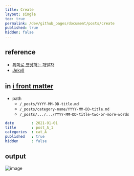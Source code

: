 ```yaml
---
title: Create
layout: single
toc: true
permalink: /dev/github_pages/document/posts/create
published: true
hidden: false
---
```


<head>
  <base target="_blank">
</head>



## reference

- [취미로 코딩하는 개발자](https://devinlife.com/howto%20github%20pages/first-post/#1-posts-%ED%8F%B4%EB%8D%94%EC%97%90-%EA%B8%80-%EB%93%B1%EB%A1%9D%ED%95%98%EA%B8%B0)
- [Jekyll](https://jekyllrb.com/docs/posts/)



## in [ℹ️ front matter](/dev/github_pages/front_matter/scope)

- path
  - `/_posts/YYYY-MM-DD-title.md`
  - `/_posts/category-name/YYYY-MM-DD-title.md`
  - `/_posts/.../.../YYYY-MM-DD-title-two-or-more-words`

```yml
date        : 2021-01-01
title       : post_A_1
categories  : cat_A
published   : true
hidden      : false
```



## output

![image](https://user-images.githubusercontent.com/92285528/143201693-6cf3e85f-d9f3-483d-8288-c9015ac8d408.png)
